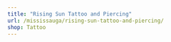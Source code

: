 ```yaml
---
title: "Rising Sun Tattoo and Piercing"
url: /mississauga/rising-sun-tattoo-and-piercing/
shop: Tattoo
---
```

